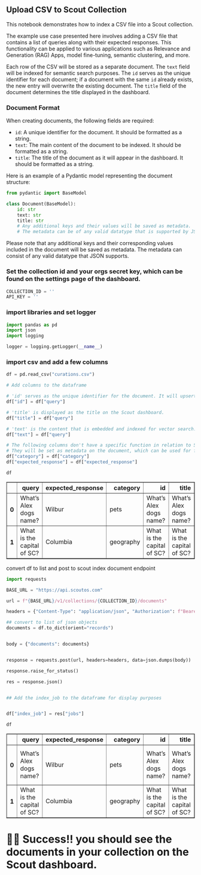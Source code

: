 ## Upload CSV to Scout Collection

This notebook demonstrates how to index a CSV file into a Scout collection.

The example use case presented here involves adding a CSV file that contains a list of queries along with their expected responses. This functionality can be applied to various applications such as Relevance and Generation (RAG) Apps, model fine-tuning, semantic clustering, and more.

Each row of the CSV will be stored as a separate document. The `text` field will be indexed for semantic search purposes. The `id` serves as the unique identifier for each document; if a document with the same `id` already exists, the new entry will overwrite the existing document. The `title` field of the document determines the title displayed in the dashboard.

### Document Format

When creating documents, the following fields are required:

- `id`: A unique identifier for the document. It should be formatted as a string.
- `text`: The main content of the document to be indexed. It should be formatted as a string.
- `title`: The title of the document as it will appear in the dashboard. It should be formatted as a string.

Here is an example of a Pydantic model representing the document structure:

```python
from pydantic import BaseModel

class Document(BaseModel):
    id: str
    text: str
    title: str
    # Any additional keys and their values will be saved as metadata.
    # The metadata can be of any valid datatype that is supported by JSON.
```

Please note that any additional keys and their corresponding values included in the document will be saved as metadata. The metadata can consist of any valid datatype that JSON supports.


### Set the collection id and your orgs secret key, which can be found on the settings page of the dashboard.


```python
COLLECTION_ID = ''
API_KEY = ''
```

### import libraries and set logger



```python
import pandas as pd
import json
import logging

logger = logging.getLogger(__name__)
```

### import csv and add a few columns



```python
df = pd.read_csv("curations.csv")

# Add columns to the dataframe

# 'id' serves as the unique identifier for the document. It will upsert the document if it already exists.
df["id"] = df["query"]

# 'title' is displayed as the title on the Scout dashboard.
df["title"] = df["query"]

# 'text' is the content that is embedded and indexed for vector search.
df["text"] = df["query"]

# The following columns don't have a specific function in relation to Scout.
# They will be set as metadata on the document, which can be used for filtering and sorting.
df["category"] = df["category"]
df["expected_response"] = df["expected_response"]

df
```




<div>
<style scoped>
    .dataframe tbody tr th:only-of-type {
        vertical-align: middle;
    }

    .dataframe tbody tr th {
        vertical-align: top;
    }

    .dataframe thead th {
        text-align: right;
    }
</style>
<table border="1" class="dataframe">
  <thead>
    <tr style="text-align: right;">
      <th></th>
      <th>query</th>
      <th>expected_response</th>
      <th>category</th>
      <th>id</th>
      <th>title</th>
      <th>text</th>
    </tr>
  </thead>
  <tbody>
    <tr>
      <th>0</th>
      <td>What’s Alex dogs name?</td>
      <td>Wilbur</td>
      <td>pets</td>
      <td>What’s Alex dogs name?</td>
      <td>What’s Alex dogs name?</td>
      <td>What’s Alex dogs name?</td>
    </tr>
    <tr>
      <th>1</th>
      <td>What is the capital of SC?</td>
      <td>Columbia</td>
      <td>geography</td>
      <td>What is the capital of SC?</td>
      <td>What is the capital of SC?</td>
      <td>What is the capital of SC?</td>
    </tr>
  </tbody>
</table>
</div>



convert df to list and post to scout index document endpoint



```python
import requests

BASE_URL = "https://api.scoutos.com"

url = f"{BASE_URL}/v1/collections/{COLLECTION_ID}/documents"

headers = {"Content-Type": "application/json", "Authorization": f"Bearer {SECRET_KEY}"}

## convert to list of json objects
documents = df.to_dict(orient="records")


body = {"documents": documents}


response = requests.post(url, headers=headers, data=json.dumps(body))

response.raise_for_status()

res = response.json()


## Add the index_job to the dataframe for display purposes


df["index_job"] = res["jobs"]

df
```




<div>
<style scoped>
    .dataframe tbody tr th:only-of-type {
        vertical-align: middle;
    }

    .dataframe tbody tr th {
        vertical-align: top;
    }

    .dataframe thead th {
        text-align: right;
    }
</style>
<table border="1" class="dataframe">
  <thead>
    <tr style="text-align: right;">
      <th></th>
      <th>query</th>
      <th>expected_response</th>
      <th>category</th>
      <th>id</th>
      <th>title</th>
      <th>text</th>
      <th>index_job</th>
    </tr>
  </thead>
  <tbody>
    <tr>
      <th>0</th>
      <td>What’s Alex dogs name?</td>
      <td>Wilbur</td>
      <td>pets</td>
      <td>What’s Alex dogs name?</td>
      <td>What’s Alex dogs name?</td>
      <td>What’s Alex dogs name?</td>
      <td>{'id': '133c28ed-2660-4dd9-99a7-ffcdbf61a2f6'}</td>
    </tr>
    <tr>
      <th>1</th>
      <td>What is the capital of SC?</td>
      <td>Columbia</td>
      <td>geography</td>
      <td>What is the capital of SC?</td>
      <td>What is the capital of SC?</td>
      <td>What is the capital of SC?</td>
      <td>{'id': 'fbd17776-5567-4e0e-94c8-e60c8673c4bd'}</td>
    </tr>
  </tbody>
</table>
</div>



# 💎🤲  Success!! you should see the documents in your collection on the Scout dashboard.

